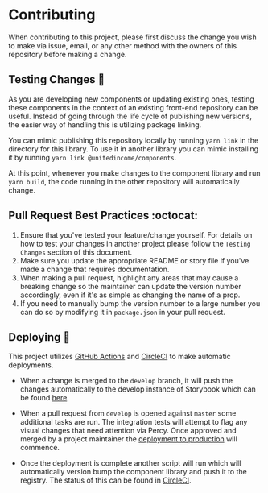 # Contributing

When contributing to this project, please first discuss the change you wish to make via issue,
email, or any other method with the owners of this repository before making a change.

## Testing Changes 💊

As you are developing new components or updating existing ones, testing these components in the context of an existing front-end repository can be useful. Instead of going through the life cycle of publishing new versions, the easier way of handling this is utilizing package linking.

You can mimic publishing this repository locally by running `yarn link` in the directory for this library. To use it in another library you can mimic installing it by running `yarn link @unitedincome/components`.

At this point, whenever you make changes to the component library and run `yarn build`, the code running in the other repository will automatically change.

## Pull Request Best Practices :octocat:

1. Ensure that you've tested your feature/change yourself. For details on how to test your changes in another project please follow the `Testing Changes` section of this document.
2. Make sure you update the appropriate README or story file if you've made a change that requires documentation.
3. When making a pull request, highlight any areas that may cause a breaking change so the maintainer can update the version number accordingly, even if it's as simple as changing the name of a prop.
4. If you need to manually bump the version number to a large number you can do so by modifying it in `package.json` in your pull request.

## Deploying 🔧

This project utilizes [GitHub Actions](https://github.com/features/actions) and [CircleCI](https://circleci.com/) to make automatic deployments.

- When a change is merged to the `develop` branch, it will push the changes automatically to the develop instance of Storybook which can be found [here](https://unitedincome.github.io/components/develop).

- When a pull request from `develop` is opened against `master` some additional tasks are run. The integration tests will attempt to flag any visual changes that need attention via Percy. Once approved and merged by a project maintainer the [deployment to production](https://unitedincome.github.io/components) will commence.

- Once the deployment is complete another script will run which will automatically version bump the component library and push it to the registry. The status of this can be found in [CircleCI](https://circleci.com/).
